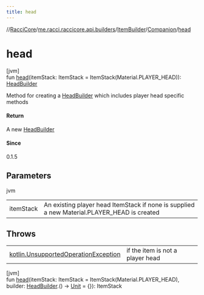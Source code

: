```yaml
---
title: head
---
```

//[RacciCore](../../../../index.html)/[me.racci.raccicore.api.builders](../../index.html)/[ItemBuilder](../index.html)/[Companion](index.html)/[head](head.html)



# head



[jvm]\
fun [head](head.html)(itemStack: ItemStack = ItemStack(Material.PLAYER_HEAD)): [HeadBuilder](../../-head-builder/index.html)



Method for creating a [HeadBuilder](../../-head-builder/index.html) which includes player head specific methods



#### Return



A new [HeadBuilder](../../-head-builder/index.html)



#### Since



0.1.5



## Parameters


jvm

| | |
|---|---|
| itemStack | An existing player head ItemStack if none is supplied a new Material.PLAYER_HEAD is created |



## Throws


| | |
|---|---|
| [kotlin.UnsupportedOperationException](https://kotlinlang.org/api/latest/jvm/stdlib/kotlin/-unsupported-operation-exception/index.html) | if the item is not a player head |




[jvm]\
fun [head](head.html)(itemStack: ItemStack = ItemStack(Material.PLAYER_HEAD), builder: [HeadBuilder](../../-head-builder/index.html).() -&gt; [Unit](https://kotlinlang.org/api/latest/jvm/stdlib/kotlin/-unit/index.html) = {}): ItemStack




